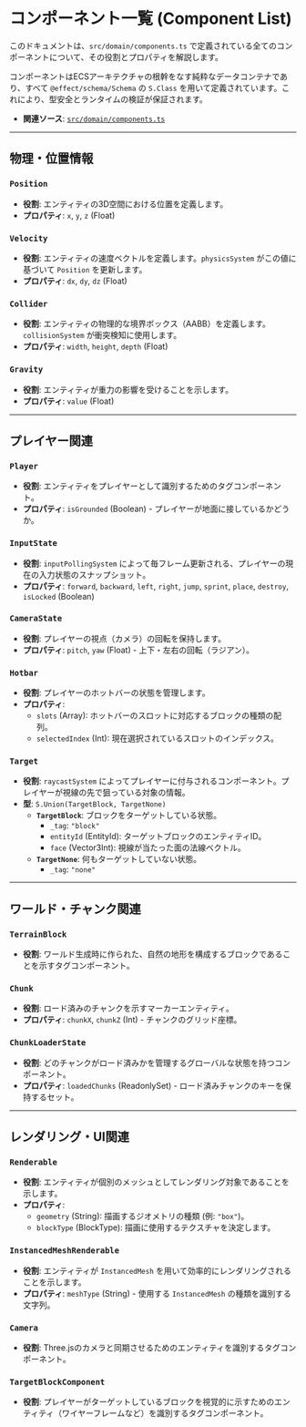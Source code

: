 # コンポーネント一覧 (Component List)

このドキュメントは、`src/domain/components.ts` で定義されている全てのコンポーネントについて、その役割とプロパティを解説します。

コンポーネントはECSアーキテクチャの根幹をなす純粋なデータコンテナであり、すべて `@effect/schema/Schema` の `S.Class` を用いて定義されています。これにより、型安全とランタイムの検証が保証されます。

- **関連ソース**: [`src/domain/components.ts`](../../src/domain/components.ts)

---

## 物理・位置情報

### `Position`

- **役割**: エンティティの3D空間における位置を定義します。
- **プロパティ**: `x`, `y`, `z` (Float)

### `Velocity`

- **役割**: エンティティの速度ベクトルを定義します。`physicsSystem` がこの値に基づいて `Position` を更新します。
- **プロパティ**: `dx`, `dy`, `dz` (Float)

### `Collider`

- **役割**: エンティティの物理的な境界ボックス（AABB）を定義します。`collisionSystem` が衝突検知に使用します。
- **プロパティ**: `width`, `height`, `depth` (Float)

### `Gravity`

- **役割**: エンティティが重力の影響を受けることを示します。
- **プロパティ**: `value` (Float)

---

## プレイヤー関連

### `Player`

- **役割**: エンティティをプレイヤーとして識別するためのタグコンポーネント。
- **プロパティ**: `isGrounded` (Boolean) - プレイヤーが地面に接しているかどうか。

### `InputState`

- **役割**: `inputPollingSystem` によって毎フレーム更新される、プレイヤーの現在の入力状態のスナップショット。
- **プロパティ**: `forward`, `backward`, `left`, `right`, `jump`, `sprint`, `place`, `destroy`, `isLocked` (Boolean)

### `CameraState`

- **役割**: プレイヤーの視点（カメラ）の回転を保持します。
- **プロパティ**: `pitch`, `yaw` (Float) - 上下・左右の回転（ラジアン）。

### `Hotbar`

- **役割**: プレイヤーのホットバーの状態を管理します。
- **プロパティ**:
  - `slots` (Array<BlockType>): ホットバーのスロットに対応するブロックの種類の配列。
  - `selectedIndex` (Int): 現在選択されているスロットのインデックス。

### `Target`

- **役割**: `raycastSystem` によってプレイヤーに付与されるコンポーネント。プレイヤーが視線の先で狙っている対象の情報。
- **型**: `S.Union(TargetBlock, TargetNone)`
  - **`TargetBlock`**: ブロックをターゲットしている状態。
    - `_tag`: `"block"`
    - `entityId` (EntityId): ターゲットブロックのエンティティID。
    - `face` (Vector3Int): 視線が当たった面の法線ベクトル。
  - **`TargetNone`**: 何もターゲットしていない状態。
    - `_tag`: `"none"`

---

## ワールド・チャンク関連

### `TerrainBlock`

- **役割**: ワールド生成時に作られた、自然の地形を構成するブロックであることを示すタグコンポーネント。

### `Chunk`

- **役割**: ロード済みのチャンクを示すマーカーエンティティ。
- **プロパティ**: `chunkX`, `chunkZ` (Int) - チャンクのグリッド座標。

### `ChunkLoaderState`

- **役割**: どのチャンクがロード済みかを管理するグローバルな状態を持つコンポーネント。
- **プロパティ**: `loadedChunks` (ReadonlySet<string>) - ロード済みチャンクのキーを保持するセット。

---

## レンダリング・UI関連

### `Renderable`

- **役割**: エンティティが個別のメッシュとしてレンダリング対象であることを示します。
- **プロパティ**:
  - `geometry` (String): 描画するジオメトリの種類 (例: `"box"`)。
  - `blockType` (BlockType): 描画に使用するテクスチャを決定します。

### `InstancedMeshRenderable`

- **役割**: エンティティが `InstancedMesh` を用いて効率的にレンダリングされることを示します。
- **プロパティ**: `meshType` (String) - 使用する `InstancedMesh` の種類を識別する文字列。

### `Camera`

- **役割**: Three.jsのカメラと同期させるためのエンティティを識別するタグコンポーネント。

### `TargetBlockComponent`

- **役割**: プレイヤーがターゲットしているブロックを視覚的に示すためのエンティティ（ワイヤーフレームなど）を識別するタグコンポーネント。
